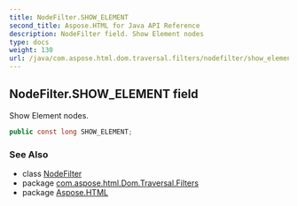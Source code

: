 ```yaml
---
title: NodeFilter.SHOW_ELEMENT
second_title: Aspose.HTML for Java API Reference
description: NodeFilter field. Show Element nodes
type: docs
weight: 130
url: /java/com.aspose.html.dom.traversal.filters/nodefilter/show_element/
---
```

## NodeFilter.SHOW_ELEMENT field

Show Element nodes.

```java
public const long SHOW_ELEMENT;
```

### See Also

* class [NodeFilter](../)
* package [com.aspose.html.Dom.Traversal.Filters](../../nodefilter/)
* package [Aspose.HTML](../../../)

